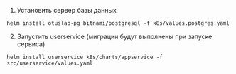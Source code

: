 1. Установить сервер базы данных
```Shell
helm install otuslab-pg bitnami/postgresql -f k8s/values.postgres.yaml
```

2. Запустить userservice (миграции будут выполнены при запуске сервиса)
```Shell
helm install userservice k8s/charts/appservice -f src/userservice/values.yaml
```
